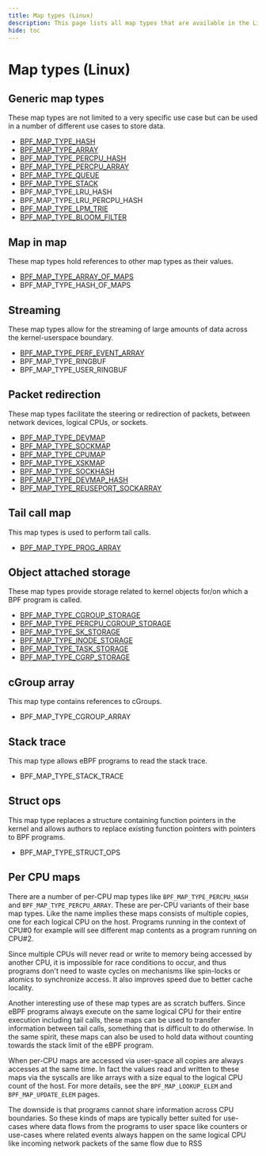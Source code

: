 ```yaml
---
title: Map types (Linux)
description: This page lists all map types that are available in the Linux kernel. They are categorized based on their functionality.
hide: toc
---
```


# Map types (Linux)

## Generic map types

These map types are not limited to a very specific use case but can be used in a number of different use cases to store data.

  * [BPF_MAP_TYPE_HASH](BPF_MAP_TYPE_HASH.md)
  * [BPF_MAP_TYPE_ARRAY](BPF_MAP_TYPE_ARRAY.md)
  * [BPF_MAP_TYPE_PERCPU_HASH](BPF_MAP_TYPE_PERCPU_HASH.md)
  * [BPF_MAP_TYPE_PERCPU_ARRAY](BPF_MAP_TYPE_PERCPU_ARRAY.md)
  * [BPF_MAP_TYPE_QUEUE](BPF_MAP_TYPE_QUEUE.md)
  * [BPF_MAP_TYPE_STACK](BPF_MAP_TYPE_STACK.md)
  * BPF_MAP_TYPE_LRU_HASH
  * BPF_MAP_TYPE_LRU_PERCPU_HASH
  * [BPF_MAP_TYPE_LPM_TRIE](BPF_MAP_TYPE_LPM_TRIE.md)
  * [BPF_MAP_TYPE_BLOOM_FILTER](BPF_MAP_TYPE_BLOOM_FILTER.md)

## Map in map

These map types hold references to other map types as their values.

  * [BPF_MAP_TYPE_ARRAY_OF_MAPS](BPF_MAP_TYPE_ARRAY_OF_MAPS.md)
  * BPF_MAP_TYPE_HASH_OF_MAPS

## Streaming

These map types allow for the streaming of large amounts of data across the kernel-userspace boundary.

  * [BPF_MAP_TYPE_PERF_EVENT_ARRAY](BPF_MAP_TYPE_PERF_EVENT_ARRAY.md)
  * BPF_MAP_TYPE_RINGBUF
  * BPF_MAP_TYPE_USER_RINGBUF

## Packet redirection

These map types facilitate the steering or redirection of packets, between network devices, logical CPUs, or sockets.

  * [BPF_MAP_TYPE_DEVMAP](BPF_MAP_TYPE_DEVMAP.md)
  * [BPF_MAP_TYPE_SOCKMAP](BPF_MAP_TYPE_SOCKMAP.md)
  * [BPF_MAP_TYPE_CPUMAP](BPF_MAP_TYPE_CPUMAP.md)
  * [BPF_MAP_TYPE_XSKMAP](BPF_MAP_TYPE_XSKMAP.md)
  * [BPF_MAP_TYPE_SOCKHASH](BPF_MAP_TYPE_SOCKHASH.md)
  * [BPF_MAP_TYPE_DEVMAP_HASH](BPF_MAP_TYPE_DEVMAP_HASH.md)
  * [BPF_MAP_TYPE_REUSEPORT_SOCKARRAY](BPF_MAP_TYPE_REUSEPORT_SOCKARRAY.md)

## Tail call map

This map types is used to perform tail calls.

  * [BPF_MAP_TYPE_PROG_ARRAY](BPF_MAP_TYPE_PROG_ARRAY.md)

## Object attached storage

These map types provide storage related to kernel objects for/on which a BPF program is called.

  * [BPF_MAP_TYPE_CGROUP_STORAGE](BPF_MAP_TYPE_CGROUP_STORAGE.md)
  * [BPF_MAP_TYPE_PERCPU_CGROUP_STORAGE](BPF_MAP_TYPE_PERCPU_CGROUP_STORAGE.md)
  * [BPF_MAP_TYPE_SK_STORAGE](BPF_MAP_TYPE_SK_STORAGE.md)
  * [BPF_MAP_TYPE_INODE_STORAGE](BPF_MAP_TYPE_INODE_STORAGE.md)
  * [BPF_MAP_TYPE_TASK_STORAGE](BPF_MAP_TYPE_TASK_STORAGE.md)
  * [BPF_MAP_TYPE_CGRP_STORAGE](BPF_MAP_TYPE_CGRP_STORAGE.md)

## cGroup array

This map type contains references to cGroups.

  * BPF_MAP_TYPE_CGROUP_ARRAY

## Stack trace

This map type allows eBPF programs to read the stack trace.

  * BPF_MAP_TYPE_STACK_TRACE

## Struct ops

This map type replaces a structure containing function pointers in the kernel and allows authors to replace existing function pointers with pointers to BPF programs.

  * BPF_MAP_TYPE_STRUCT_OPS
  
## Per CPU maps

There are a number of per-CPU map types like `BPF_MAP_TYPE_PERCPU_HASH` and `BPF_MAP_TYPE_PERCPU_ARRAY`. These are per-CPU variants of their base map types. Like the name implies these maps consists of multiple copies, one for each logical CPU on the host. Programs running in the context of CPU#0 for example will see different map contents as a program running on CPU#2. 

Since multiple CPUs will never read or write to memory being accessed by another CPU, it is impossible for race conditions to occur, and thus programs don't need to waste cycles on mechanisms like spin-locks or atomics to synchronize access. It also improves speed due to better cache locality.

Another interesting use of these map types are as scratch buffers. Since eBPF programs always execute on the same logical CPU for their entire execution including tail calls, these maps can be used to transfer information between tail calls, something that is difficult to do otherwise. In the same spirit, these maps can also be used to hold data without counting towards the stack limit of the eBPF program.

When per-CPU maps are accessed via user-space all copies are always accesses at the same time. In fact the values read and written to these maps via the syscalls are like arrays with a size equal to the logical CPU count of the host. For more details, see the `BPF_MAP_LOOKUP_ELEM` and `BPF_MAP_UPDATE_ELEM` pages.

The downside is that programs cannot share information across CPU boundaries. So these kinds of maps are typically better suited for use-cases where data flows from the programs to user space like counters or use-cases where related events always happen on the same logical CPU like incoming network packets of the same flow due to RSS
